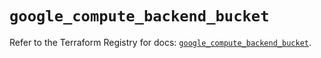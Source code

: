 # `google_compute_backend_bucket`

Refer to the Terraform Registry for docs: [`google_compute_backend_bucket`](https://registry.terraform.io/providers/hashicorp/google/5.30.0/docs/resources/compute_backend_bucket).

